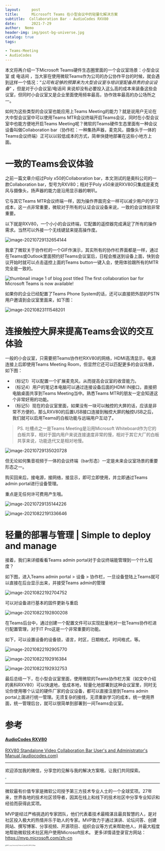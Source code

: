 ```yaml
---
layout:     post
title:      Microsoft Teams 在小型会议中的轻量化解决方案
subtitle:  Collaboration Bar - AudioCodes RXV80
date:       2021-7-29
author:  Nemo
header-img: img/post-bg-universe.jpg
catalog: true
tags:

- Teams-Meeting
- AudioCodes
---
```


本文将再介绍一下Microsoft Teams硬件生态圈里面的一个会议室场景：小型会议室 或 电话间 ，当大家在使用微软Teams作为公司的办公协作平台的时候，就会遇到这样一个情况：“*公司有足够的预算来为大型会议室与培训室配备昂贵的会议设备*” ，但是对于小会议室/电话间 来说却没有必要投入这么高的成本来装备这些会议室，但同时小会议室又是企业里面使用频率最高，协作效率最高的办公场所之一。

如何为这些类型的会议室也能应用上Teams Meeting的能力？就是说用户无论在大中型会议室中可以使用Teams MTR会议终端开启Teams会议，同时在小型会议室中也能方便地开启Teams Meeting呢？微软的Teams硬件生态里面有一种会议设备叫做Collaboration bar（协作栏：一种集扬声器，麦克风，摄像头于一体的Teams会议终端）正可以以较低成本的方式，简单快捷地部署在这些小地方上面。

# 一致的Teams会议体验 

之前一篇文章介绍过Poly x50的Collaboration bar，本文测试的是奥科公司的一款Collaboration bar，型号为RXV80；相对于Poly x50来说RXV80只集成是麦克风与摄像头，扬声器的能力是沿用显示器的喇叭。

它与其它Teams MTR会议终端一样，因为操作界面完全一样可以减少用户的学习成本，这一点非常重要，微软对于所有的认证会议设备来说，一致的会议体验非常重要。

以下就是RXV80，一个小小的会议终端，它配置的遥控器完成满足了所有的操作需求。当然可以外接一个无线键鼠来提高操作度。

![image-20210729132654144](https://cdn.jsdelivr.net/gh/kristofftan/kristofftan.github.io/img/image-20210729132654144.png)

我拿了微软关于协作栏的一个GIF作演示，其实所有的协作栏界面都是一样，通过在Teams或Outlook里面预约好Teams会议室后，日程会推送到设备上面，快到会议开始时就可以点击遥控上面的Teams button一键入会，使用体验跟所有的MTR完全是一致的。

![thumbnail image 1 of blog post titled  	 	 	  	 	 	 				 		 			 				 						 							The first collaboration bar for Microsoft Teams is now available! 							 						 					 			 		 	 			 	 	 	 	 	 ](https://techcommunity.microsoft.com/t5/image/serverpage/image-id/178016i7C25DF13FC72BD3C/image-size/large?v=v2&px=999)

如果你的企业已经配置了Teams Phone System的话，还可以直接把外部的PSTN用户邀请到会议室里面来，如下图：

![image-20210823111548201](https://cdn.jsdelivr.net/gh/kristofftan/kristofftan.github.io/img/image-20210823111548201.png)

# 连接触控大屏来提高Teams会议的交互体验

一般的小会议室，只需要把Teams协作栏RXV80的网络，HDMI高清显示，电源连接上后即使用Teams Meeting Room，但显然它还可以匹配更多的会议场景，如下图：

- （标记1）可以配置一个扩展麦克风，从而提高会议室的收音能力。
- （标记4）用户的笔记本电脑可以通过连接设备后面的HDMI IN接口，直接把电脑桌面共享到Teams Meeting当中。熟悉Teams MTR的朋友一定会知道这个非常好用的功能。
- （标记5）现在的会议室里面，如果没有一块可以触控的大屏的话，应该是非常不方便的，那么RXV80的后置USB接口连接到触控大屏的触控USB之后，我们就可以启用Teams的白板功能与远端用户互动了。

> PS. 吐槽点之一是Teams Meeting是沿用Microsoft Whiteboard作为它的白板共享，相对于国内用户来说连接速度非常的慢，相对于其它大厂的白板共享来说，功能迭代又是相对地慢。

![image-20210729135020728](https://cdn.jsdelivr.net/gh/kristofftan/kristofftan.github.io/img/image-20210729135020728.png)

但无论如何集音视频于一体的会议终端（bar形态）一定是未来会议室场景的重要形态之一。

购买回来后，接电源，接网络，接显示，即可立即使用，并立即通过Teams admin portal进行设备管理。

重点是无任何许可费用产生哦。

![image-20210729135144226](https://cdn.jsdelivr.net/gh/kristofftan/kristofftan.github.io/img/image-20210729135144226.png)

![image-20210822191336646](https://cdn.jsdelivr.net/gh/kristofftan/kristofftan.github.io/img/image-20210822191336646.png)

# 轻量的部署与管理 | Simple to deploy and manage

接着，我们来详细看看Teams admin portal对于会议终端能管理到一个什么程度？

如下图，进入Teams admin portal > 设备 > 协作栏，一旦设备登陆上Teams就可以直接在后台显示出来，并接受Teams admin的管理

![image-20210822192704752](https://cdn.jsdelivr.net/gh/kristofftan/kristofftan.github.io/img/image-20210822192704752.png)

可以对设备进行基本的固件更新与重启

![image-20210822192800208](https://cdn.jsdelivr.net/gh/kristofftan/kristofftan.github.io/img/image-20210822192800208.png)

在Teams后台中，通过创建一个配置文件可以实现批量地对一批Teams协作栏进行配置管理，对于IT Pro这是一个非常重要的功能。

如下，可以设置设备的设备锁，语言，时区，日期格式，时间格式，等。

![image-20210822192905770](https://cdn.jsdelivr.net/gh/kristofftan/kristofftan.github.io/img/image-20210822192905770.png)

![image-20210822192916384](https://cdn.jsdelivr.net/gh/kristofftan/kristofftan.github.io/img/image-20210822192916384.png)

![image-20210822192932753](https://cdn.jsdelivr.net/gh/kristofftan/kristofftan.github.io/img/image-20210822192932753.png)

最后总结一下，在小型会议室里面，使用微软的Teams协作栏方案（如文中介绍的奥科RXV80）可以快速地，低成本地，轻量化地部署到这种会议室里，同时无论你使用哪个认证的硬件厂家的会议设备，都可以直接注册到Teams admin portal上面进行统一管理。无须复杂的接线，无须重新学习的成本，统一使用界面，统一管理后台，就可以很简单到部署到一间Teams会议室。

# 参考

#### [AudioCodes RXV80](https://www.microsoft.com/zh-cn/microsoft-teams/across-devices/devices/category/teams-rooms/20?filterIds=24&page=1) 

[RXV80 Standalone Video Collaboration Bar User's and Administrator's Manual (audiocodes.com)](https://www.audiocodes.com/media/15892/rxv80-standalone-video-collaboration-bar-users-and-administrators-manual.pdf)



------

欢迎添加我的微信，分享您的见解与我的解决方案哦，让我们共同探索。

<img src="https://cdn.jsdelivr.net/gh/tangx007/tangx007.github.io/img/nemo-qrcode.jpg" style="zoom: 25%;" />

------

微软最有价值专家是微软公司授予第三方技术专业人士的一个全球奖项。27年来，世界各地的技术社区领导者，因其在线上和线下的技术社区中分享专业知识和经验而获得此奖项。

MVP是经过严格挑选的专家团队，他们代表着技术最精湛且最具智慧的人，是对社区投入极大的热情并乐于助人的专家。MVP致力于通过演讲、论坛问答、创建网站、撰写博客、分享视频、开源项目、组织会议等方式来帮助他人，并最大程度地帮助微软技术社区用户使用Microsoft技术。
更多详情请登录官方网站：https://mvp.microsoft.com/zh-cn

<img src="https://cdn.jsdelivr.net/gh/kristofftan/kristofftan.github.io/img/MVP_Logo_Horizontal_Preferred_Cyan300_CMYK_300ppi.png" alt="MVP_Logo_Horizontal_Preferred_Cyan300_CMYK_300ppi" style="zoom: 25%;" />